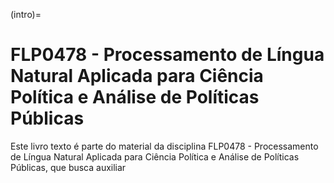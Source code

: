 (intro)=
# FLP0478 - Processamento de Língua Natural Aplicada para Ciência Política e Análise de Políticas Públicas

Este livro texto é parte do material da disciplina FLP0478 - Processamento de Língua Natural Aplicada para Ciência Política e Análise de Políticas Públicas, que busca auxiliar
